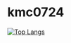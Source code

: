 # kmc0724

[![Top Langs](https://github-readme-stats.vercel.app/api/top-langs/?username=kmc0724&layout=donut)](https://github.com/kmc0724/github-readme-stats)